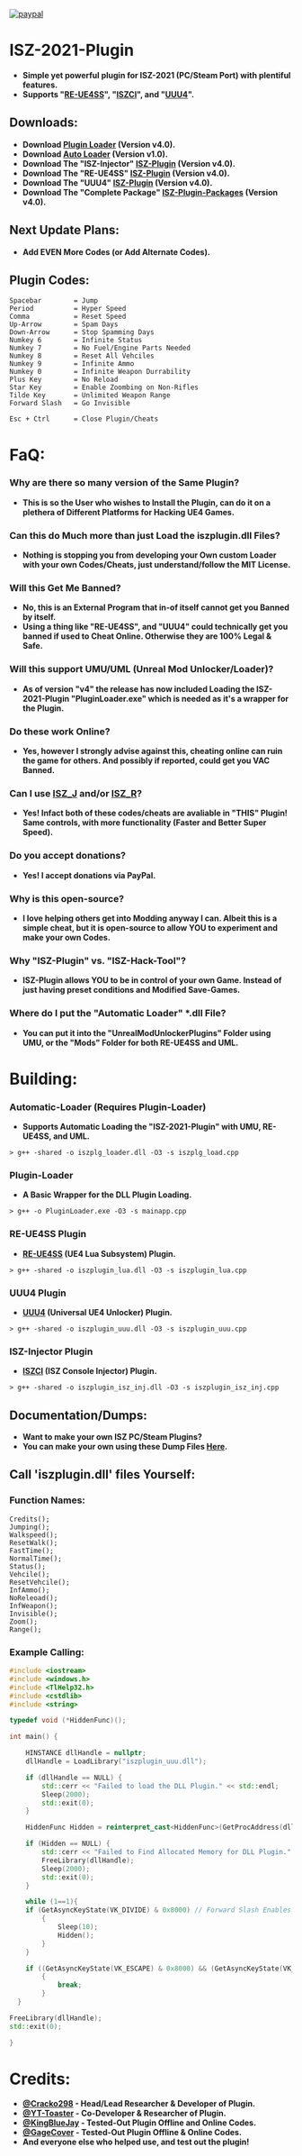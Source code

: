 [![paypal](https://github.com/Cracko298/ISZ-2021-Plugin/blob/main/payp.png)](https://www.paypal.me/cracko298)

# ISZ-2021-Plugin
- **Simple yet powerful plugin for ISZ-2021 (PC/Steam Port) with plentiful features.**
- **Supports "[RE-UE4SS](https://github.com/UE4SS-RE/RE-UE4SS)", "[ISZCI](https://github.com/ISZ-Hacker-Organization/ISZ-VS-Injector)", and "[UUU4](https://framedsc.com/GeneralGuides/universal_ue4_consoleunlocker.htm)".**

## Downloads:
- **Download [Plugin Loader](https://github.com/Cracko298/ISZ-2021-Plugin/releases/download/v4/PluginLoader.exe) (Version v4.0).**
- **Download [Auto Loader](https://github.com/Cracko298/ISZ-2021-Plugin/releases/download/v4/iszplg_loader.dll) (Version v1.0).**
- **Download The "ISZ-Injector" [ISZ-Plugin](https://github.com/Cracko298/ISZ-2021-Plugin/releases/download/v4/iszplugin_isz_inj.dll) (Version v4.0).**
- **Download The "RE-UE4SS" [ISZ-Plugin](https://github.com/Cracko298/ISZ-2021-Plugin/releases/download/v4/iszplugin_lua.dll) (Version v4.0).**
- **Download The "UUU4" [ISZ-Plugin](https://github.com/Cracko298/ISZ-2021-Plugin/releases/download/v4/iszplugin_uuu.dll) (Version v4.0).**
- **Download The "Complete Package" [ISZ-Plugin-Packages](https://github.com/Cracko298/ISZ-2021-Plugin/releases/download/v4/iszplugin_package.zip) (Version v4.0).**

## Next Update Plans:
- **Add EVEN More Codes (or Add Alternate Codes).**

## Plugin Codes:
```
Spacebar        = Jump
Period          = Hyper Speed
Comma           = Reset Speed
Up-Arrow        = Spam Days
Down-Arrow      = Stop Spamming Days
Numkey 6        = Infinite Status
Numkey 7        = No Fuel/Engine Parts Needed
Numkey 8        = Reset All Vehciles
Numkey 9        = Infinite Ammo
Numkey 0        = Infinite Weapon Durrability
Plus Key        = No Reload
Star Key        = Enable Zoombing on Non-Rifles
Tilde Key       = Unlimited Weapon Range
Forward Slash   = Go Invisible

Esc + Ctrl      = Close Plugin/Cheats
```

# FaQ:
### Why are there so many version of the Same Plugin?
- **This is so the User who wishes to Install the Plugin, can do it on a plethera of Different Platforms for Hacking UE4 Games.**

### Can this do Much more than just Load the iszplugin.dll Files?
- **Nothing is stopping you from developing your Own custom Loader with your own Codes/Cheats, just understand/follow the MIT License.**

### Will this Get Me Banned?
- **No, this is an External Program that in-of itself cannot get you Banned by itself.**
- **Using a thing like "RE-UE4SS", and "UUU4" could technically get you banned if used to Cheat Online. Otherwise they are 100% Legal & Safe.**

### Will this support UMU/UML (Unreal Mod Unlocker/Loader)?
- **As of version "v4" the release has now included Loading the ISZ-2021-Plugin "PluginLoader.exe" which is needed as it's a wrapper for the Plugin.**

### Do these work Online?
- **Yes, however I strongly advise against this, cheating online can ruin the game for others. And possibly if reported, could get you VAC Banned.**

### Can I use [ISZ_J](https://github.com/Cracko298/ISZ_J) and/or [ISZ_R](https://github.com/Cracko298/ISZ_R)?
- **Yes! Infact both of these codes/cheats are avaliable in "THIS" Plugin! Same controls, with more functionality (Faster and Better Super Speed).**

### Do you accept donations?
- **Yes! I accept donations via PayPal.**

### Why is this open-source?
- **I love helping others get into Modding anyway I can. Albeit this is a simple cheat, but it is open-source to allow YOU to experiment and make your own Codes.**

### Why "ISZ-Plugin" vs. "ISZ-Hack-Tool"?
- **ISZ-Plugin allows YOU to be in control of your own Game. Instead of just having preset conditions and Modified Save-Games.**

### Where do I put the "Automatic Loader" *.dll File?
- **You can put it into the "UnrealModUnlockerPlugins" Folder using UMU, or the "Mods" Folder for both RE-UE4SS and UML.**

# Building:

### Automatic-Loader (Requires Plugin-Loader)
- **Supports Automatic Loading the "ISZ-2021-Plugin" with UMU, RE-UE4SS, and UML.**
```
> g++ -shared -o iszplg_loader.dll -O3 -s iszplg_load.cpp
```
### Plugin-Loader
- **A Basic Wrapper for the DLL Plugin Loading.**
```
> g++ -o PluginLoader.exe -O3 -s mainapp.cpp
```
### RE-UE4SS Plugin
- **[RE-UE4SS](https://github.com/UE4SS-RE/RE-UE4SS) (UE4 Lua Subsystem) Plugin.**
```
> g++ -shared -o iszplugin_lua.dll -O3 -s iszplugin_lua.cpp
```
### UUU4 Plugin
- **[UUU4](https://framedsc.com/GeneralGuides/universal_ue4_consoleunlocker.htm) (Universal UE4 Unlocker) Plugin.**
```
> g++ -shared -o iszplugin_uuu.dll -O3 -s iszplugin_uuu.cpp
```
### ISZ-Injector Plugin
- **[ISZCI](https://github.com/ISZ-Hacker-Organization/ISZ-VS-Injector) (ISZ Console Injector) Plugin.**
```
> g++ -shared -o iszplugin_isz_inj.dll -O3 -s iszplugin_isz_inj.cpp
```

## Documentation/Dumps:
- **Want to make your own ISZ PC/Steam Plugins?**
- **You can make your own using these Dump Files [Here](https://github.com/Cracko298/ISZ-Cheat-Sheet).**

## Call 'iszplugin.dll' files Yourself:
### Function Names:
```
Credits();
Jumping();
Walkspeed();
ResetWalk();
FastTime();
NormalTime();
Status();
Vehcile();
ResetVehcile();
InfAmmo();
NoReleoad();
InfWeapon();
Invisible();
Zoom();
Range();
```

### Example Calling:
```cpp
#include <iostream>
#include <windows.h>
#include <TlHelp32.h>
#include <cstdlib>
#include <string>

typedef void (*HiddenFunc)();

int main() {

    HINSTANCE dllHandle = nullptr;
    dllHandle = LoadLibrary("iszplugin_uuu.dll");

    if (dllHandle == NULL) {
        std::cerr << "Failed to load the DLL Plugin." << std::endl;
        Sleep(2000);
        std::exit(0);
    }

    HiddenFunc Hidden = reinterpret_cast<HiddenFunc>(GetProcAddress(dllHandle, "Invisible"));

    if (Hidden == NULL) {
        std::cerr << "Failed to Find Allocated Memory for DLL Plugin." << std::endl;
        FreeLibrary(dllHandle);
        Sleep(2000);
        std::exit(0);
    }

    while (1==1){
    if (GetAsyncKeyState(VK_DIVIDE) & 0x8000) // Forward Slash Enables Invisibility
        {
            Sleep(10);
            Hidden();
        }
    }

    if ((GetAsyncKeyState(VK_ESCAPE) & 0x8000) && (GetAsyncKeyState(VK_CONTROL) & 0x8000))
        {
            break;
        }
  }

FreeLibrary(dllHandle);
std::exit(0);

}

```


# Credits:
- **[@Cracko298](https://github.com/Cracko298) - Head/Lead Researcher & Developer of Plugin.**
- **[@YT-Toaster](https://github.com/YT-Toaster) - Co-Developer & Researcher of Plugin.**
- **[@KingBlueJay](https://github.com/Kingbluejay) - Tested-Out Plugin Offline and Online Codes.**
- **[@GageCover](https://github.com/gagec0420) - Tested-Out Plugin Offline & Online Codes.**
- **And everyone else who helped use, and test out the plugin!**

